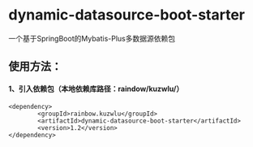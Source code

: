# dynamic-datasource-boot-starter
一个基于SpringBoot的Mybatis-Plus多数据源依赖包
## 使用方法：
 #### 1、引入依赖包（本地依赖库路径：raindow/kuzwlu/）
    <dependency>
            <groupId>rainbow.kuzwlu</groupId>
            <artifactId>dynamic-datasource-boot-starter</artifactId>
            <version>1.2</version>
    </dependency>
